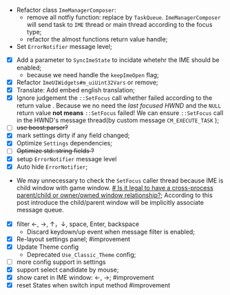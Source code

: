 *  Refactor class `ImeManagerComposer`:
	* remove all notfiy function: replace by `TaskQueue`. `ImeManagerComposer` will send task to `IME` thread or main thread according to the focus type;
	* refactor the almost functions return value handle;
* Set `ErrorNotifier` message level;
* [x] Add a parameter to `SyncImeState` to incidate whetehr the IME should be enabled;
	* because we need handle the `keepImeOpen` flag;
* [x] Refactor `ImeUIWidgets#m_uiUint32Vars` or remove;
* [x] Translate: Add embed english translation;
* [x] Ignore judgement the `::SetFocus` call whether failed according to the return value . Because we no need the *last focused HWND* and the `NULL` return value **not means** `::SetFocus` failed!  We can ensure `::SetFocus` call in the HWND's message thread(by custom message `CM_EXECUTE_TASK` );
* [ ] ~~use boost:parser?~~
* [x] mark settings dirty if any field changed;
* [x] Optimize `Settings` dependencies;
* [ ] ~~Optimize std::string fields ?~~
* [x] setup `ErrorNotifier` message level
* [x] Auto hide `ErrorNotifier`;
* We may unnecessary to check the `SetFocus` caller thread because IME is child window with 
	game window. [# Is it legal to have a cross-process parent/child or owner/owned window relationship?](https://devblogs.microsoft.com/oldnewthing/20130412-00/?p=4683&utm_source=chatgpt.com); According to this post introduce the child/parent window will be implicitly associate message queue.
- [x] filter ←, →, ↑，↓, space, Enter, backspace
	- Discard keydown/up event when message filter is enabled;
- [x] Re-layout settings panel;  #improvement
- [x] Update Theme config
	- Deprecated `Use_Classic_Theme` config;
- [ ] more config support in settings
- [x] support select candidate by mouse;
- [x] show caret in IME window: ←, →;  #improvement
- [x] reset States when switch input method  #improvement